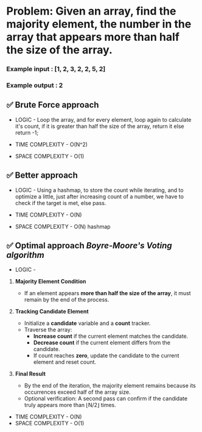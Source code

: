 # Problem: Given an array, find the majority element, the number in the array that appears more than half the size of the array.
### Example input : [1, 2, 3, 2, 2, 5, 2]
### Example output : 2

## ✅ Brute Force approach

- LOGIC - Loop the array, and for every element, loop again to calculate it's count, if it is greater than
half the size of the array, return it else return -1;

- TIME COMPLEXITY - O(N^2)
- SPACE COMPLEXITY - O(1)

## ✅ Better approach

- LOGIC - Using a hashmap, to store the count while iterating, and to optimize a little, just after increasing count
of a number, we have to check if the target is met, else pass.

- TIME COMPLEXITY - O(N)
- SPACE COMPLEXITY - O(N) hashmap

## ✅ Optimal approach *Boyre-Moore's Voting algorithm*

- LOGIC -
  
1. **Majority Element Condition**  
   - If an element appears **more than half the size of the array**, it must remain by the end of the process.

2. **Tracking Candidate Element**  
   - Initialize a **candidate** variable and a **count** tracker.
   - Traverse the array:
     - **Increase count** if the current element matches the candidate.
     - **Decrease count** if the current element differs from the candidate.
     - If count reaches **zero**, update the candidate to the current element and reset count.

3. **Final Result**  
   - By the end of the iteration, the majority element remains because its occurrences exceed half of the array size.
   - Optional verification: A second pass can confirm if the candidate truly appears more than ⌊N/2⌋ times.

- TIME COMPLEXITY - O(N)
- SPACE COMPLEXITY - O(1)
